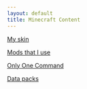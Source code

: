 ```yaml
---
layout: default
title: Minecraft Content
---
```

<!--
  ~ SPDX-FileCopyrightText: 2018-2021 Nathaniel Fitzenrider <nathaniel.fitzenrider@gmail.com>
  ~
  ~ SPDX-License-Identifier: CC0-1.0+
  -->

[My skin](/mc-skin/)

[Mods that I use](/mc-mods/)

[Only One Command](only-one-command/)

[Data packs](datapacks/)
